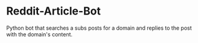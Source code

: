 # Reddit-Article-Bot
Python bot that searches a subs posts for a domain and replies to the post with the domain's content.
